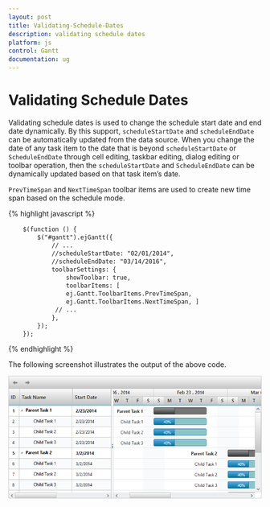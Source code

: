 ```yaml
---
layout: post
title: Validating-Schedule-Dates
description: validating schedule dates
platform: js
control: Gantt
documentation: ug
---
```


# Validating Schedule Dates

Validating schedule dates is used to change the schedule start date and end date dynamically. By this support, `scheduleStartDate` and `scheduleEndDate` can be automatically updated from the data source. When you change the date of any task item to the date that is beyond `scheduleStartDate` or `ScheduleEndDate` through cell editing, taskbar editing, dialog editing or toolbar operation, then the `scheduleStartDate` and `ScheduleEndDate` can be dynamically updated based on that task item’s date.

`PrevTimeSpan` and `NextTimeSpan` toolbar items are used to create new time span based on the schedule mode.

{% highlight javascript %}

        $(function () {
            $("#gantt").ejGantt({
                // ...
                //scheduleStartDate: "02/01/2014",
                //scheduleEndDate: "03/14/2016",
                toolbarSettings: {
                    showToolbar: true,
                    toolbarItems: [
                    ej.Gantt.ToolbarItems.PrevTimeSpan,
                    ej.Gantt.ToolbarItems.NextTimeSpan, ]
                 // ...
                },
            });
        });

{% endhighlight %}

The following screenshot illustrates the output of the above code.

![](/js/Gantt/Validating-Schedule-Dates_images/Validating-Schedule-Dates_img1.png)

